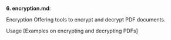 
**6. encryption.md**:

Encryption
Offering tools to encrypt and decrypt PDF documents.

Usage
[Examples on encrypting and decrypting PDFs]